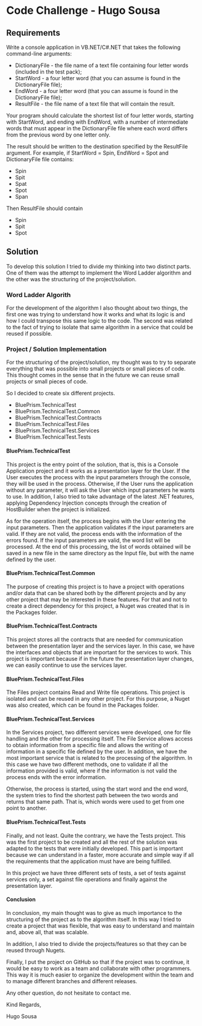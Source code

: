 # Code Challenge - Hugo Sousa

## Requirements
 Write a console application in VB.NET/C#.NET that takes the following command-line arguments:
 

 - DictionaryFile - the file name of a text file containing four letter
   words (included in the test pack);
 - StartWord - a four letter word (that you can assume is found in the
   DictionaryFile file);
 - EndWord - a four letter word (that you can assume is found in the
   DictionaryFile file);
 - ResultFile - the file name of a text file that will contain the
   result.
  
Your program should calculate the shortest list of four letter  words, starting with StartWord, and ending with EndWord, with a number of intermediate words that must appear in the DictionaryFile file where each word differs from the previous word by one letter only.

The result should be written to the destination specified by the ResultFile argument. For example, if StartWord = Spin, EndWord = Spot and DictionaryFile file contains:

- Spin
- Spit
- Spat
- Spot
- Span

Then ResultFile should contain
- Spin
- Spit
- Spot

## Solution
To develop this solution I tried to divide my thinking into two distinct parts. One of them was the attempt to implement the Word Ladder algorithm and the other was the structuring of the project/solution.

### Word Ladder Algorith
For the development of the algorithm I also thought about two things, the first one was trying to understand how it works and what its logic is and how I could transpose this same logic to the code. The second was related to the fact of trying to isolate that same algorithm in a service that could be reused if possible.

### Project / Solution Implementation
For the structuring of the project/solution, my thought was to try to separate everything that was possible into small projects or small pieces of code. This thought comes in the sense that in the future we can reuse small projects or small pieces of code.

So I decided to create six different projects.
- BluePrism.TechnicalTest
- BluePrism.TechnicalTest.Common
- BluePrism.TechnicalTest.Contracts
- BluePrism.TechnicalTest.Files
- BluePrism.TechnicalTest.Services
- BluePrism.TechnicalTest.Tests

#### BluePrism.TechnicalTest
This project is the entry point of the solution, that is, this is a Console Application project and it works as a presentation layer for the User. If the User executes the process with the input parameters through the console, they will be used in the process. Otherwise, if the User runs the application without any parameter, it will ask the User which input parameters he wants to use.
In addition, I also tried to take advantage of the latest .NET features, applying Dependency Injection concepts through the creation of HostBuilder when the project is initialized.

As for the operation itself, the process begins with the User entering the input parameters. Then the application validates if the input parameters are valid. If they are not valid, the process ends with the information of the errors found. If the input parameters are valid, the word list will be processed. At the end of this processing, the list of words obtained will be saved in a new file in the same directory as the Input file, but with the name defined by the user.

#### BluePrism.TechnicalTest.Common
The purpose of creating this project is to have a project with operations and/or data that can be shared both by the different projects and by any other project that may be interested in these features. For that and not to create a direct dependency for this project, a Nuget was created that is in the Packages folder.

#### BluePrism.TechnicalTest.Contracts
This project stores all the contracts that are needed for communication between the presentation layer and the services layer. In this case, we have the interfaces and objects that are important for the services to work. This project is important because if in the future the presentation layer changes, we can easily continue to use the services layer.

#### BluePrism.TechnicalTest.Files
The Files project contains Read and Write file operations. This project is isolated and can be reused in any other project. For this purpose, a Nuget was also created, which can be found in the Packages folder.

#### BluePrism.TechnicalTest.Services
In the Services project, two different services were developed, one for file handling and the other for processing itself. The File Service allows access to obtain information from a specific file and allows the writing of information in a specific file defined by the user. In addition, we have the most important service that is related to the processing of the algorithm. In this case we have two different methods, one to validate if all the information provided is valid, where if the information is not valid the process ends with the error information.

Otherwise, the process is started, using the start word and the end word, the system tries to find the shortest path between the two words and returns that same path. That is, which words were used to get from one point to another.

#### BluePrism.TechnicalTest.Tests
Finally, and not least. Quite the contrary, we have the Tests project. This was the first project to be created and all the rest of the solution was adapted to the tests that were initially developed. This part is important because we can understand in a faster, more accurate and simple way if all the requirements that the application must have are being fulfilled.

In this project we have three different sets of tests, a set of tests against services only, a set against file operations and finally against the presentation layer.
#### Conclusion
In conclusion, my main thought was to give as much importance to the structuring of the project as to the algorithm itself. In this way I tried to create a project that was flexible, that was easy to understand and maintain and, above all, that was scalable.

In addition, I also tried to divide the projects/features so that they can be reused through Nugets.

Finally, I put the project on GitHub so that if the project was to continue, it would be easy to work as a team and collaborate with other programmers. This way it is much easier to organize the development within the team and to manage different branches and different releases.

Any other question, do not hesitate to contact me. 

Kind Regards,

Hugo Sousa
